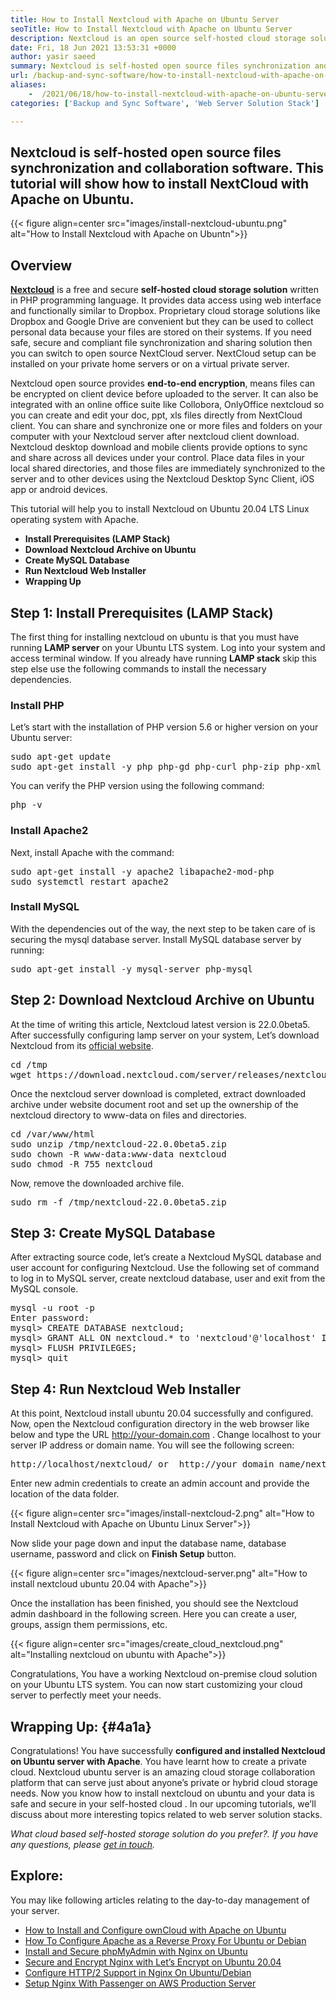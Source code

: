 ```yaml
---
title: How to Install Nextcloud with Apache on Ubuntu Server
seoTitle: How to Install Nextcloud with Apache on Ubuntu Server
description: Nextcloud is an open source self-hosted cloud storage solution written in PHP. This article will show How to Install Nextcloud with Apache on Ubuntu.
date: Fri, 18 Jun 2021 13:53:31 +0000
author: yasir saeed
summary: Nextcloud is self-hosted open source files synchronization and collaboration software. This tutorial will show how to install NextCloud with Apache on Ubuntu.
url: /backup-and-sync-software/how-to-install-nextcloud-with-apache-on-ubuntu-server/
aliases: 
    -  /2021/06/18/how-to-install-nextcloud-with-apache-on-ubuntu-server/
categories: ['Backup and Sync Software', 'Web Server Solution Stack']

---
```

## Nextcloud is self-hosted open source files synchronization and collaboration software. This tutorial will show how to install NextCloud with Apache on Ubuntu.

{{< figure align=center src="images/install-nextcloud-ubuntu.png" alt="How to Install Nextcloud with Apache on Ubuntn">}}  

## **Overview**

**[Nextcloud][1]** is a free and secure **self-hosted cloud storage solution** written in PHP programming language. It provides data access using web interface and functionally similar to Dropbox. Proprietary cloud storage solutions like Dropbox and Google Drive are convenient but they can be used to collect personal data because your files are stored on their systems. If you need safe, secure and compliant file synchronization and sharing solution then you can switch to open source NextCloud server. NextCloud setup can be installed on your private home servers or on a virtual private server.

Nextcloud open source provides **end-to-end encryption**, means files can be encrypted on client device before uploaded to the server. It can also be integrated with an online office suite like Collobora, OnlyOffice nextcloud so you can create and edit your doc, ppt, xls files directly from NextCloud client. You can share and synchronize one or more files and folders on your computer with your Nextcloud server after nextcloud client download. Nextcloud desktop download and mobile clients provide options to sync and share across all devices under your control. Place data files in your local shared directories, and those files are immediately synchronized to the server and to other devices using the Nextcloud Desktop Sync Client, iOS app or android devices.

This tutorial will help you to install Nextcloud on Ubuntu 20.04 LTS Linux operating system with Apache.

  * **Install Prerequisites (LAMP Stack)**
  * **Download Nextcloud Archive on Ubuntu**
  * **Create MySQL Database**
  * **Run Nextcloud Web Installer**
  * **Wrapping Up**

## Step 1: Install Prerequisites (LAMP Stack)

The first thing for installing nextcloud on ubuntu is that you must have running **LAMP server** on your Ubuntu LTS system. Log into your system and access terminal window. If you already have running **LAMP stack** skip this step else use the following commands to install the necessary dependencies.

### Install PHP

Let’s start with the installation of PHP version 5.6 or higher version on your Ubuntu server:

<pre class="wp-block-preformatted">sudo apt-get update
sudo apt-get install -y php php-gd php-curl php-zip php-xml php-mbstring</pre>

You can verify the PHP version using the following command:

<pre class="wp-block-preformatted">php -v
</pre>

### Install Apache2

Next, install Apache with the command:

<pre class="wp-block-preformatted">sudo apt-get install -y apache2 libapache2-mod-php
sudo systemctl restart apache2
</pre>

### Install MySQL

With the dependencies out of the way, the next step to be taken care of is securing the mysql database server. Install MySQL database server by running:

<pre class="wp-block-preformatted">sudo apt-get install -y mysql-server php-mysql
</pre>

## Step 2: Download Nextcloud Archive on Ubuntu

At the time of writing this article, Nextcloud latest version is 22.0.0beta5. After successfully configuring lamp server on your system, Let’s download Nextcloud from its [official website][2].

<pre class="wp-block-preformatted">cd /tmp
wget https://download.nextcloud.com/server/releases/nextcloud-22.0.0beta5.zip
</pre>

Once the nextcloud server download is completed, extract downloaded archive under website document root and set up the ownership of the nextcloud directory to www-data on files and directories.

<pre class="wp-block-preformatted">cd /var/www/html
sudo unzip /tmp/nextcloud-22.0.0beta5.zip
sudo chown -R www-data:www-data nextcloud
sudo chmod -R 755 nextcloud
</pre>

Now, remove the downloaded archive file.

<pre class="wp-block-preformatted">sudo rm -f /tmp/nextcloud-22.0.0beta5.zip
</pre>

## Step 3: Create MySQL Database

After extracting source code, let’s create a Nextcloud MySQL database and user account for configuring Nextcloud. Use the following set of command to log in to MySQL server, create nextcloud database, user and exit from the MySQL console.

<pre class="wp-block-preformatted">mysql -u root -p
Enter password:
mysql> CREATE DATABASE nextcloud;
mysql> GRANT ALL ON nextcloud.* to 'nextcloud'@'localhost' IDENTIFIED BY 'Yasir_Pa$$w0rd_';
mysql> FLUSH PRIVILEGES;
mysql> quit
</pre>

## Step 4: Run Nextcloud Web Installer

At this point, Nextcloud install ubuntu 20.04 successfully and configured. Now, open the Nextcloud configuration directory in the web browser like below and type the URL http://your-domain.com . Change localhost to your server IP address or domain name. You will see the following screen:

<pre class="wp-block-preformatted">http://localhost/nextcloud/ or  http://your_domain_name/nextcloud/
</pre>

Enter new admin credentials to create an admin account and provide the location of the data folder.

<div class="wp-block-image">
  {{< figure align=center src="images/install-nextcloud-2.png" alt="How to Install Nextcloud with Apache on Ubuntu Linux Server">}}
</div>

Now slide your page down and input the database name, database username, password and click on **Finish Setup** button.

<div class="wp-block-image">
  {{< figure align=center src="images/nextcloud-server.png" alt="How to install nextcloud ubuntu 20.04 with Apache">}}
</div>

Once the installation has been finished, you should see the Nextcloud admin dashboard in the following screen. Here you can create a user, groups, assign them permissions, etc.

<div class="wp-block-image">
  {{< figure align=center src="images/create_cloud_nextcloud.png" alt="Installing nextcloud on ubuntu with Apache">}}
</div>

Congratulations, You have a working Nextcloud on-premise cloud solution on your Ubuntu LTS system. You can now start customizing your cloud server to perfectly meet your needs.

## **Wrapping Up:** {#4a1a}

Congratulations! You have successfully **configured and installed Nextcloud on Ubuntu server with Apache**. You have learnt how to create a private cloud. Nextcloud ubuntu server is an amazing cloud storage collaboration platform that can serve just about anyone’s private or hybrid cloud storage needs. Now you know how to install nextcloud on ubuntu and your data is safe and secure in your self-hosted cloud . In our upcoming tutorials, we’ll discuss about more interesting topics related to web server solution stacks.

_What cloud based self-hosted storage solution do you prefer?. If you have any questions, please [get in touch][3]._

## Explore:

You may like following articles relating to the day-to-day management of your server.

  * [How to Install and Configure ownCloud with Apache on Ubuntu][4]
  * [How To Configure Apache as a Reverse Proxy For Ubuntu or Debian][5]
  * [Install and Secure phpMyAdmin with Nginx on Ubuntu][6]
  * [Secure and Encrypt Nginx with Let’s Encrypt on Ubuntu 20.04][7]
  * [Configure HTTP/2 Support in Nginx On Ubuntu/Debian][8]
  * [Setup Nginx With Passenger on AWS Production Server][9]

 [1]: https://nextcloud.com/
 [2]: https://nextcloud.com/install/
 [3]: mailto:yasir.saeed@aspose.com
 [4]: https://blog.containerize.com/2021/06/11/how-to-install-and-configure-owncloud-with-apache-on-ubuntu/
 [5]: https://blog.containerize.com/2021/05/21/how-to-configure-apache-as-a-reverse-proxy-for-ubuntudebian/
 [6]: https://blog.containerize.com/2021/06/04/how-to-install-and-secure-phpmyadmin-with-nginx-on-ubuntu/
 [7]: https://blog.containerize.com/2021/04/19/how-to-secure-and-encrypt-nginx-with-lets-encrypt-on-ubuntu-20.04/
 [8]: https://blog.containerize.com/2021/05/28/how-to-configure-http2-support-in-nginx-on-ubuntudebian/
 [9]: https://blog.containerize.com/2021/05/07/how-to-setup-nginx-with-passenger-on-aws-production-server/